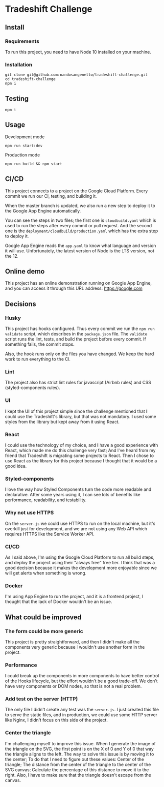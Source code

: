 # Tradeshift Challenge

## Install

### Requirements
To run this project, you need to have Node 10 installed on your machine.

### Installation
```
git clone git@github.com:nandosangenetto/tradeshift-challenge.git
cd tradeshift-challenge
npm i
```

## Testing
```
npm t
```

## Usage

Development mode
```
npm run start:dev
```

Production mode
```
npm run build && npm start
```

## CI/CD
This project connects to a project on the Google Cloud Platform. Every commit we run our CI, testing, and building it.

When the master branch is updated, we also run a new step to deploy it to the Google App Engine automatically.

You can see the steps in two files; the first one is `cloudbuild.yaml` which is used to run the steps after every commit or pull request. And the second one is the `deployment/cloudbuild/production.yaml` which has the extra step to deploy it.

Google App Engine reads the `app.yaml` to know what language and version it will use. Unfortunately, the latest version of Node is the LTS version, not the 12.

## Online demo
This project has an online demonstration running on Google App Engine, and you can access it through this URL address: https://google.com

## Decisions

### Husky
This project has hooks configured. Thus every commit we run the `npm run validate` script, which describes in the `package.json` file.
The `validate` script runs the lint, tests, and build the project before every commit. If something fails, the commit stops.

Also, the hook runs only on the files you have changed. We keep the hard work to run everything to the CI.

### Lint 
The project also has strict lint rules for javascript (Airbnb rules) and CSS (styled-components rules). 

### UI
I kept the UI of this project simple since the challenge mentioned that I could use the Tradeshift's library, but that was not mandatory. I used some styles from the library but kept away from it using React. 

### React
I could use the technology of my choice, and I have a good experience with React, which made me do this challenge very fast; And I've heard from my friend that Tradeshift is migrating some projects to React. Then I chose to use React as the library for this project because I thought that it would be a good idea. 

### Styled-components
I love the way how Styled Components turn the code more readable and declarative. After some years using it, I can see lots of benefits like performance, readability, and testability.

### Why not use HTTPS
On the `server.js` we could use HTTPS to run on the local machine, but it's overkill just for development, and we are not using any Web API which requires HTTPS like the Service Worker API. 

### CI/CD
As I said above, I'm using the Google Cloud Platform to run all build steps, and deploy the project using their "always free" free tier. I think that was a good decision because it makes the development more enjoyable since we will get alerts when something is wrong.

### Docker
I'm using App Engine to run the project, and it is a frontend project, I thought that the lack of Docker wouldn't be an issue.

## What could be improved

### The form could be more generic
This project is pretty straightforward, and then I didn't make all the components very generic because I wouldn't use another form in the project.

### Performance
I could break up the components in more components to have better control of the Hooks lifecycle, but the effort wouldn't be a good trade-off.
We don't have very components or DOM nodes, so that is not a real problem.

### Add test on the server (HTTP)
The only file I didn't create any test was the `server.js`. I just created this file to serve the static files, and in production, we could use some HTTP server like Nginx, I didn't focus on this side of the project.

### Center the triangle
I'm challenging myself to improve this issue. When I generate the image of the triangle on the SVG, the first point is on the X of 0 and Y of 0 that way the triangle aligns to the left. 
The way to solve this issue is by moving it to the center; To do that I need to figure out these values:
Center of the triangle;
The distance from the center of the triangle to the center of the SVG canvas;
Calculate the percentage of this distance to move it to the right.
Also, I have to make sure that the triangle doesn't escape from the canvas.